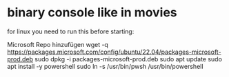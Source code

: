 # binary console like in movies
for linux you need to run this before starting:

Microsoft Repo hinzufügen
wget -q https://packages.microsoft.com/config/ubuntu/22.04/packages-microsoft-prod.deb
sudo dpkg -i packages-microsoft-prod.deb
sudo apt update
sudo apt install -y powershell
sudo ln -s /usr/bin/pwsh /usr/bin/powershell
